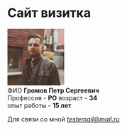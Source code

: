 # Сайт визитка

![image](image.png)  
ФИО **Громов Петр Сергеевич**  
Профессия - **PO**
возраст - **34**  
опыт работы - **15 лет**

Для связи со мной *testemail@mail.ru*
